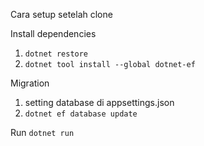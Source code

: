 Cara setup setelah clone 

Install dependencies

1. ``` dotnet restore ```
2. ```dotnet tool install --global dotnet-ef ```

Migration 
1. setting database di appsettings.json
2. ``` dotnet ef database update ```

Run 
``` dotnet run ```

